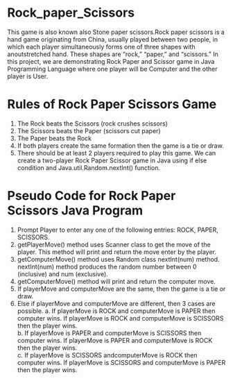 # Rock_paper_Scissors
This game is also known also Stone paper scissors.Rock paper scissors is a hand game originating from China, usually played between two people, in which each player simultaneously forms one of three shapes with anoutstretched hand. 
These shapes are “rock,” “paper,” and “scissors.”
In this project, we are demonstrating Rock Paper and Scissor game in Java Programming Language where one player will be Computer and the other player is User.

# Rules of Rock Paper Scissors Game
1. The Rock beats the Scissors (rock crushes scissors)
2. The Scissors beats the Paper (scissors cut paper)
3. The Paper beats the Rock
4. If both players create the same formation then the game is a tie or draw.
5. There should be at least 2 players required to play this game.
We can create a two-player Rock Paper Scissor game in Java using if else condition and Java.util.Random.nextInt() function.

# Pseudo Code for Rock Paper Scissors Java Program
1. Prompt Player to enter any one of the following entries: ROCK, PAPER, SCISSORS.
2. getPlayerMove() method uses Scanner class to get the move of the player. This method will print and return the move enter by the player.
4. getComputerMove() method uses Random class nextInt(num) method. nextInt(num) method produces the random number between 0 (inclusive) and num (exclusive).
5. getComputerMove() method will print and return the computer move.
6. If playerMove and computerMove are the same, then the game is a tie or draw.
7. Else if playerMove and computerMove are different, then 3 cases are possible.
  a. If playerMove is ROCK and computerMove is PAPER then computer wins. If playerMove is ROCK and computerMove is SCISSORS then the player wins.<br>
  b. If playerMove is PAPER and computerMove is SCISSORS then computer wins. If playerMove is PAPER and computerMove is ROCK then the player wins.<br>
  c. If playerMove is SCISSORS andcomputerMove is ROCK then computer wins. If playerMove is SCISSORS and computerMove is PAPER then the player wins.
